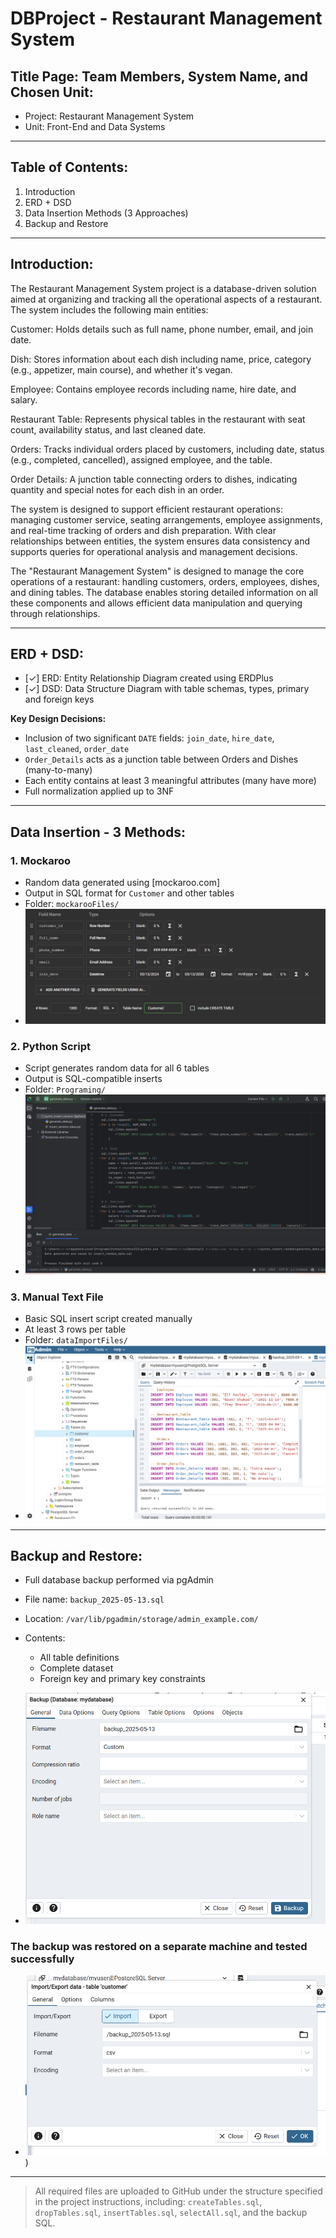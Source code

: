 # DBProject - Restaurant Management System

## Title Page: Team Members, System Name, and Chosen Unit:

* Project: Restaurant Management System
* Unit: Front-End and Data Systems

---

## Table of Contents:

1. Introduction
2. ERD + DSD
3. Data Insertion Methods (3 Approaches)
4. Backup and Restore

---

## Introduction:

The Restaurant Management System project is a database-driven solution aimed at organizing and tracking all the operational aspects of a restaurant. The system includes the following main entities:

Customer: Holds details such as full name, phone number, email, and join date.

Dish: Stores information about each dish including name, price, category (e.g., appetizer, main course), and whether it's vegan.

Employee: Contains employee records including name, hire date, and salary.

Restaurant Table: Represents physical tables in the restaurant with seat count, availability status, and last cleaned date.

Orders: Tracks individual orders placed by customers, including date, status (e.g., completed, cancelled), assigned employee, and the table.

Order Details: A junction table connecting orders to dishes, indicating quantity and special notes for each dish in an order.

The system is designed to support efficient restaurant operations: managing customer service, seating arrangements, employee assignments, and real-time tracking of orders and dish preparation. With clear relationships between entities, the system ensures data consistency and supports queries for operational analysis and management decisions.

The "Restaurant Management System" is designed to manage the core operations of a restaurant: handling customers, orders, employees, dishes, and dining tables. The database enables storing detailed information on all these components and allows efficient data manipulation and querying through relationships.

---

## ERD + DSD:

* \[✓] ERD: Entity Relationship Diagram created using ERDPlus
* \[✓] DSD: Data Structure Diagram with table schemas, types, primary and foreign keys

**Key Design Decisions:**

* Inclusion of two significant `DATE` fields: `join_date`, `hire_date`, `last_cleaned`, `order_date`
* `Order_Details` acts as a junction table between Orders and Dishes (many-to-many)
* Each entity contains at least 3 meaningful attributes (many have more)
* Full normalization applied up to 3NF

---

## Data Insertion - 3 Methods:

### 1. Mockaroo

* Random data generated using \[mockaroo.com]
* Output in SQL format for `Customer` and other tables
* Folder: `mockarooFiles/`
* ![mockaroo screenshot](mockarooFiles/Customer.png)

### 2. Python Script

* Script generates random data for all 6 tables
* Output is SQL-compatible inserts
* Folder: `Programing/`
* ![python screenshot](pyton_insert_random/python.png)

### 3. Manual Text File

* Basic SQL insert script created manually
* At least 3 rows per table
* Folder: `dataImportFiles/`
* ![manual insert screenshot](data_Import_Files/manual_insert.png)

---

## Backup and Restore:

* Full database backup performed via pgAdmin
* File name: `backup_2025-05-13.sql`
* Location: `/var/lib/pgadmin/storage/admin_example.com/`
* Contents:

  * All table definitions
  * Complete dataset
  * Foreign key and primary key constraints
* ![backup screenshot](backup/backup1.png)
### The backup was restored on a separate machine and tested successfully 

* ![import screenshot](backup/import.png)
)

---

> All required files are uploaded to GitHub under the structure specified in the project instructions, including: `createTables.sql`, `dropTables.sql`, `insertTables.sql`, `selectAll.sql`, and the backup SQL.
